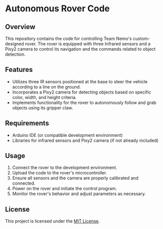 # Autonomous Rover Code

## Overview
This repository contains the code for controlling Team Nemo's custom-designed rover. The rover is equipped with three Infrared sensors and a Pixy2 camera to control its navigation and the commands related to object detection.

## Features
- Utilizes three IR sensors positioned at the base to steer the vehicle according to a line on the ground.
- Incorporates a Pixy2 camera for detecting objects based on specific color, width, and height criteria.
- Implements functionality for the rover to autonomously follow and grab objects using its gripper claw.

## Requirements
- Arduino IDE (or compatible development environment)
- Libraries for infrared sensors and Pixy2 camera (if not already included)

## Usage
1. Connect the rover to the development environment.
2. Upload the code to the rover's microcontroller.
3. Ensure all sensors and the camera are properly calibrated and connected.
4. Power on the rover and initiate the control program.
5. Monitor the rover's behavior and adjust parameters as necessary.

## License
This project is licensed under the [MIT License](LICENSE).
